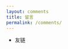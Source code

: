 ```yaml
---
layout: comments
title: 留言
permalink: /comments/
---
```


- 友链








































